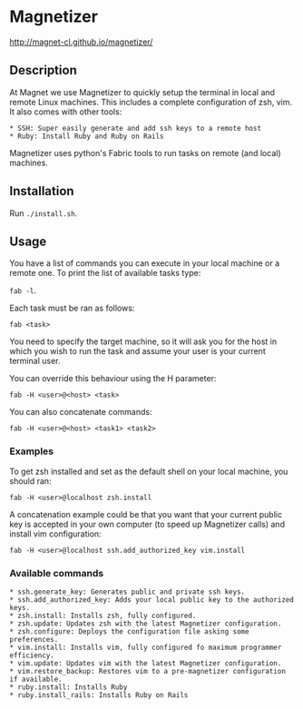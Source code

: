 # Magnetizer

http://magnet-cl.github.io/magnetizer/

## Description
At Magnet we use Magnetizer to quickly setup the terminal in local and remote Linux machines. This includes a complete configuration of zsh, vim.
It also comes with other tools:

    * SSH: Super easily generate and add ssh keys to a remote host
    * Ruby: Install Ruby and Ruby on Rails

Magnetizer uses python's Fabric tools to run tasks on remote (and local) machines.

## Installation

Run `./install.sh`.

## Usage
You have a list of commands you can execute in your local machine or a remote one. To print the list of available tasks type:

`fab -l`.

Each task must be ran as follows:

`fab <task>`

You need to specify the target machine, so it will ask you for the host in which you wish to run the task and assume your user is your current terminal user.

You can override this behaviour using the H parameter:

`fab -H <user>@<host> <task>`

You can also concatenate commands:

`fab -H <user>@<host> <task1> <task2>`

### Examples
To get zsh installed and set as the default shell on your local machine, you should ran:

`fab -H <user>@localhost zsh.install `

A concatenation example could be that you want that your current public key is accepted in your own computer (to speed up Magnetizer calls) and install vim configuration:

`fab -H <user>@localhost ssh.add_authorized_key vim.install`

### Available commands

    * ssh.generate_key: Generates public and private ssh keys.
    * ssh.add_authorized_key: Adds your local public key to the authorized keys.
    * zsh.install: Installs zsh, fully configured.
    * zsh.update: Updates zsh with the latest Magnetizer configuration.
    * zsh.configure: Deploys the configuration file asking some preferences.
    * vim.install: Installs vim, fully configured fo maximum programmer efficiency.
    * vim.update: Updates vim with the latest Magnetizer configuration.
    * vim.restore_backup: Restores vim to a pre-magnetizer configuration if available.
    * ruby.install: Installs Ruby
    * ruby.install_rails: Installs Ruby on Rails

